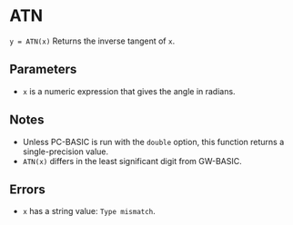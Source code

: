 # ATN
`y = ATN(x)`
Returns the inverse tangent of `x`.

## Parameters
* `x` is a numeric expression that gives the angle in radians.
## Notes
* Unless PC-BASIC is run with the `double` option, this function returns a single-precision value.
* `ATN(x)` differs in the least significant digit from GW-BASIC.
## Errors
* `x` has a string value: `Type mismatch`.